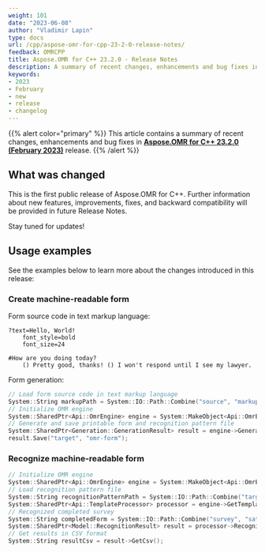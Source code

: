 ```yaml
---
weight: 101
date: "2023-06-08"
author: "Vladimir Lapin"
type: docs
url: /cpp/aspose-omr-for-cpp-23-2-0-release-notes/
feedback: OMRCPP
title: Aspose.OMR for C++ 23.2.0 - Release Notes
description: A summary of recent changes, enhancements and bug fixes in Aspose.OMR for C++ 23.2.0 (February 2023) release.
keywords:
- 2023
- February
- new
- release
- changelog
---
```


{{% alert color="primary" %}} 
This article contains a summary of recent changes, enhancements and bug fixes in [**Aspose.OMR for C++ 23.2.0 (February 2023)**](https://www.nuget.org/packages/Aspose.OMR.Cpp/23.2.0) release.
{{% /alert %}} 

## What was changed

This is the first public release of Aspose.OMR for C++. Further information about new features, improvements, fixes, and backward compatibility will be provided in future Release Notes.

Stay tuned for updates!

## Usage examples

See the examples below to learn more about the changes introduced in this release:

### Create machine-readable form

Form source code in text markup language:

```text
?text=Hello, World!
	font_style=bold
	font_size=24

#How are you doing today?
	() Pretty good, thanks! () I won't respond until I see my lawyer.
```

Form generation:

```cpp
// Load form source code in text markup language
System::String markupPath = System::IO::Path::Combine("source", "markup.txt");
// Initialize OMR engine
System::SharedPtr<Api::OmrEngine> engine = System::MakeObject<Api::OmrEngine>();
// Generate and save printable form and recognition pattern file
System::SharedPtr<Generation::GenerationResult> result = engine->GenerateTemplate(markupPath);
result.Save("target", "omr-form");
```

### Recognize machine-readable form

```cpp
// Initialize OMR engine
System::SharedPtr<Api::OmrEngine> engine = System::MakeObject<Api::OmrEngine>();
// Load recognition pattern file
System::String recognitionPatternPath = System::IO::Path::Combine("target", "omr-form.omr");
System::SharedPtr<Api::TemplateProcessor> processor = engine->GetTemplateProcessor(recognitionPatternPath);
// Recognized completed survey
System::String completedForm = System::IO::Path::Combine("survey", "satisfaction.png");
System::SharedPtr<Model::RecognitionResult> result = processor->RecognizeImage(completedForm, 40);
// Get results in CSV format
System::String resultCsv = result->GetCsv();
```
